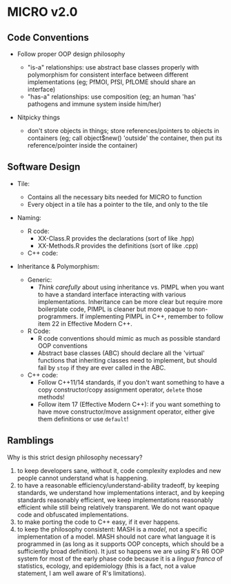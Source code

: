 # MICRO v2.0

## Code Conventions

  * Follow proper OOP design philosophy
    * "is-a" relationships: use abstract base classes properly with polymorphism for consistent interface between different implementations (eg; PfMOI, PfSI, PfLOME should share an interface)
    * "has-a" relationships: use composition (eg; an human 'has' pathogens and immune system inside him/her)

  * Nitpicky things
    * don't store objects in things; store references/pointers to objects in containers (eg; call object$new() 'outside' the container, then put its reference/pointer inside the container)

## Software Design

  * Tile:
    * Contains all the necessary bits needed for MICRO to function
    * Every object in a tile has a pointer to the tile, and only to the tile

  * Naming:
    * R code:
      * XX-Class.R provides the declarations (sort of like .hpp)
      * XX-Methods.R provides the definitions (sort of like .cpp)
    * C++ code:

  * Inheritance & Polymorphism:
    * Generic:
      * _Think carefully_ about using inheritance vs. PIMPL when you want to have a standard interface interacting with various implementations. Inheritance can be more clear but require more boilerplate code, PIMPL is cleaner but more opaque to non-programmers. If implementing PIMPL in C++, remember to follow item 22 in Effective Modern C++.
    * R Code:
      * R code conventions should mimic as much as possible standard OOP conventions
      * Abstract base classes (ABC) should declare all the 'virtual' functions that inheriting classes need to implement, but should fail by `stop` if they are ever called in the ABC.
    * C++ code:
      * Follow C++11/14 standards, if you don't want something to have a copy constructor/copy assignment operator, `delete` those methods!
      * Follow item 17 (Effective Modern C++): if you want something to have move constructor/move assignment operator, either give them definitions or use `default`!

## Ramblings

Why is this strict design philosophy necessary?
  1. to keep developers sane, without it, code complexity explodes and new people cannot understand what is happening.
  2. to have a reasonable efficiency/understand-ability tradeoff, by keeping standards, we understand how implementations interact, and by keeping standards reasonably efficient, we keep implementations reasonably efficient while still being relatively transparent. We do not want opaque code and obfuscated implementations.
  3. to make porting the code to C++ easy, if it ever happens.
  4. to keep the philosophy consistent: MASH is a _model_, not a specific implementation of a model. MASH should not care what language it is programmed in (as long as it supports OOP concepts, which should be a sufficiently broad definition). It just so happens we are using R's R6 OOP system for most of the early phase code because it is a _lingua franca_ of statistics, ecology, and epidemiology (this is a fact, not a value statement, I am well aware of R's limitations).
